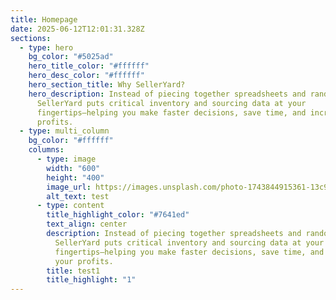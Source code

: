 ```yaml
---
title: Homepage
date: 2025-06-12T12:01:31.328Z
sections:
  - type: hero
    bg_color: "#5025ad"
    hero_title_color: "#ffffff"
    hero_desc_color: "#ffffff"
    hero_section_title: Why SellerYard?
    hero_description: Instead of piecing together spreadsheets and random software,
      SellerYard puts critical inventory and sourcing data at your
      fingertips—helping you make faster decisions, save time, and increase your
      profits.
  - type: multi_column
    bg_color: "#ffffff"
    columns:
      - type: image
        width: "600"
        height: "400"
        image_url: https://images.unsplash.com/photo-1743844915361-13c93d59c965?q=80&w=1974&auto=format&fit=crop&ixlib=rb-4.1.0&ixid=M3wxMjA3fDB8MHxwaG90by1wYWdlfHx8fGVufDB8fHx8fA%3D%3D
        alt_text: test
      - type: content
        title_highlight_color: "#7641ed"
        text_align: center
        description: Instead of piecing together spreadsheets and random software,
          SellerYard puts critical inventory and sourcing data at your
          fingertips—helping you make faster decisions, save time, and increase
          your profits.
        title: test1
        title_highlight: "1"
---
```

